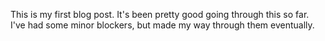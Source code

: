 This is my first blog post. It's been pretty good going through this so far. I've had some minor blockers, but made my way through them eventually.

